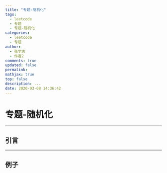 ```yaml
---
title: "专题-随机化"
tags:
  - leetcode
  - 专题
  - 专题-随机化
categories:
  - leetcode
  - 专题
author:
  - 张学志
  - 作者2
comments: true
updated: false
permalink:
mathjax: true
top: false
description: ...
date: 2020-03-08 14:36:42
---
```


# 专题-随机化

---


## 引言



---


## 例子

